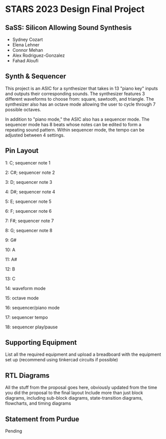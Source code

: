 # STARS 2023 Design Final Project

## SaSS: Silicon Allowing Sound Synthesis
* Sydney Cozart
* Elena Lehner
* Connor Mehan
* Alex Rodriguez-Gonzalez​
* Fahad Aloufi

## Synth & Sequencer
This project is an ASIC for a synthesizer that takes in 13 "piano key" inputs and outputs their corresponding sounds. The synthesizer features 3 different waveforms to choose from: square, sawtooth, and triangle. The synthesizer also has an octave mode allowing the user to cycle through 7 possible octaves.

In addition to "piano mode," the ASIC also has a sequencer mode. The sequencer mode has 8 beats whose notes can be edited to form a repeating sound pattern. Within sequencer mode, the tempo can be adjusted between 4 settings.

## Pin Layout
1: C; sequencer note 1

2: C#; sequencer note 2

3: D; sequencer note 3

4: D#; sequencer note 4

5: E; sequencer note 5

6: F; sequencer note 6

7: F#; sequencer note 7

8: G; sequencer note 8

9: G#

10: A

11: A#

12: B

13: C

14: waveform mode

15: octave mode

16: sequencer/piano mode

17: sequencer tempo

18: sequencer play/pause


## Supporting Equipment
List all the required equipment and upload a breadboard with the equipment set up (recommend using tinkercad circuits if possible)

## RTL Diagrams
All the stuff from the proposal goes here, obviously updated from the time you did the proposal to the final layout
Include more than just block diagrams, including sub-block diagrams, state-transition diagrams, flowcharts, and timing diagrams

## Statement from Purdue
Pending
